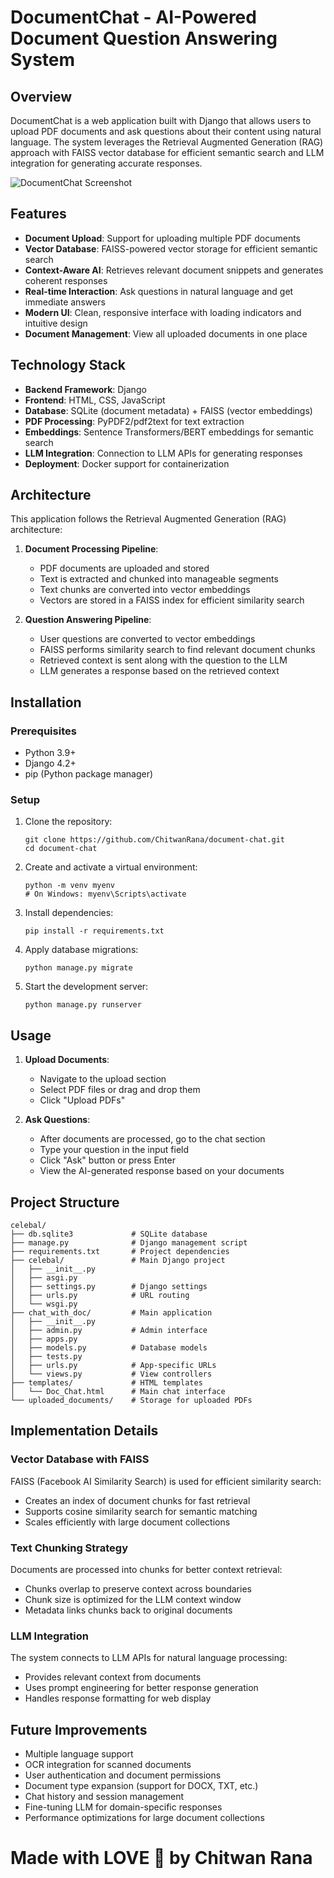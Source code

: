 # DocumentChat - AI-Powered Document Question Answering System

## Overview

DocumentChat is a web application built with Django that allows users to upload PDF documents and ask questions about their content using natural language. The system leverages the Retrieval Augmented Generation (RAG) approach with FAISS vector database for efficient semantic search and LLM integration for generating accurate responses.

![DocumentChat Screenshot](https://via.placeholder.com/800x400?text=DocumentChat+Screenshot)

## Features

- **Document Upload**: Support for uploading multiple PDF documents
- **Vector Database**: FAISS-powered vector storage for efficient semantic search
- **Context-Aware AI**: Retrieves relevant document snippets and generates coherent responses
- **Real-time Interaction**: Ask questions in natural language and get immediate answers
- **Modern UI**: Clean, responsive interface with loading indicators and intuitive design
- **Document Management**: View all uploaded documents in one place

## Technology Stack

- **Backend Framework**: Django
- **Frontend**: HTML, CSS, JavaScript
- **Database**: SQLite (document metadata) + FAISS (vector embeddings)
- **PDF Processing**: PyPDF2/pdf2text for text extraction
- **Embeddings**: Sentence Transformers/BERT embeddings for semantic search
- **LLM Integration**: Connection to LLM APIs for generating responses
- **Deployment**: Docker support for containerization

## Architecture

This application follows the Retrieval Augmented Generation (RAG) architecture:

1. **Document Processing Pipeline**:
   - PDF documents are uploaded and stored
   - Text is extracted and chunked into manageable segments
   - Text chunks are converted into vector embeddings
   - Vectors are stored in a FAISS index for efficient similarity search

2. **Question Answering Pipeline**:
   - User questions are converted to vector embeddings
   - FAISS performs similarity search to find relevant document chunks
   - Retrieved context is sent along with the question to the LLM
   - LLM generates a response based on the retrieved context

## Installation

### Prerequisites

- Python 3.9+
- Django 4.2+
- pip (Python package manager)

### Setup

1. Clone the repository:
   ```
   git clone https://github.com/ChitwanRana/document-chat.git
   cd document-chat
   ```

2. Create and activate a virtual environment:
   ```
   python -m venv myenv
   # On Windows: myenv\Scripts\activate
   ```

3. Install dependencies:
   ```
   pip install -r requirements.txt
   ```

4. Apply database migrations:
   ```
   python manage.py migrate
   ```

5. Start the development server:
   ```
   python manage.py runserver
   ```


## Usage

1. **Upload Documents**:
   - Navigate to the upload section
   - Select PDF files or drag and drop them
   - Click "Upload PDFs"

2. **Ask Questions**:
   - After documents are processed, go to the chat section
   - Type your question in the input field
   - Click "Ask" button or press Enter
   - View the AI-generated response based on your documents

## Project Structure

```
celebal/
├── db.sqlite3             # SQLite database
├── manage.py              # Django management script
├── requirements.txt       # Project dependencies
├── celebal/               # Main Django project
│   ├── __init__.py
│   ├── asgi.py
│   ├── settings.py        # Django settings
│   ├── urls.py            # URL routing
│   └── wsgi.py
├── chat_with_doc/         # Main application
│   ├── __init__.py
│   ├── admin.py           # Admin interface
│   ├── apps.py
│   ├── models.py          # Database models
│   ├── tests.py
│   ├── urls.py            # App-specific URLs
│   └── views.py           # View controllers
├── templates/             # HTML templates
│   └── Doc_Chat.html      # Main chat interface
└── uploaded_documents/    # Storage for uploaded PDFs
```

## Implementation Details

### Vector Database with FAISS

FAISS (Facebook AI Similarity Search) is used for efficient similarity search:
- Creates an index of document chunks for fast retrieval
- Supports cosine similarity search for semantic matching
- Scales efficiently with large document collections

### Text Chunking Strategy

Documents are processed into chunks for better context retrieval:
- Chunks overlap to preserve context across boundaries
- Chunk size is optimized for the LLM context window
- Metadata links chunks back to original documents

### LLM Integration

The system connects to LLM APIs for natural language processing:
- Provides relevant context from documents
- Uses prompt engineering for better response generation
- Handles response formatting for web display


## Future Improvements

- Multiple language support
- OCR integration for scanned documents
- User authentication and document permissions
- Document type expansion (support for DOCX, TXT, etc.)
- Chat history and session management
- Fine-tuning LLM for domain-specific responses
- Performance optimizations for large document collections

# Made with LOVE 💓 by Chitwan Rana 
